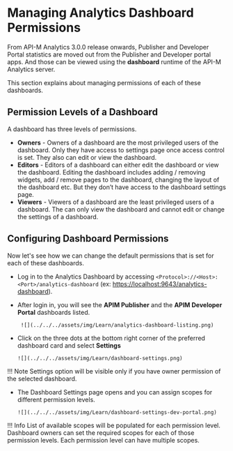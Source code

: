 # Managing Analytics Dashboard Permissions

From API-M Analytics 3.0.0 release onwards, Publisher and Developer Portal statistics are moved out from the Publisher and Developer portal apps.
And those can be viewed using the **dashboard** runtime of the API-M Analytics server.

This section explains about managing permissions of each of these dashboards.

## Permission Levels of a Dashboard
A dashboard has three levels of permissions.

+ **Owners** - Owners of a dashboard are the most privileged users of the dashboard. Only they have access to settings page once access control is set. They also can edit or view the dashboard.
+ **Editors** - Editors of a dashboard can either edit the dashboard or view the dashboard. Editing the dashboard includes adding / removing widgets, add / remove pages to the dashboard, changing the layout of the dashboard etc. 
But they don’t have access to the dashboard settings page.
+ **Viewers** - Viewers of a dashboard are the least privileged users of a dashboard. The can only view the dashboard and cannot edit or change the settings of a dashboard.

## Configuring Dashboard Permissions
Now let's see how we can change the default permissions that is set for each of these dashboards.

+ Log in to the Analytics Dashboard by accessing `<Protocol>://<Host>:<Port>/analytics-dashboard` (ex: [https://localhost:9643/analytics-dashboard](https://localhost:9643/analytics-dashboard)). 
+ After login in, you will see the **APIM Publisher** and the **APIM Developer Portal** dashboards listed.
  
       ![](../../../assets/img/Learn/analytics-dashboard-listing.png)

+ Click on the three dots at the bottom right corner of the preferred dashboard card and select **Settings**

      ![](../../../assets/img/Learn/dashboard-settings.png)
     
!!! Note
      Settings option will be visible only if you have owner permission of the selected dashboard.
      
+ The Dashboard Settings page opens and you can assign scopes for different permission levels.

      ![](../../../assets/img/Learn/dashboard-settings-dev-portal.png)
      
!!! Info
      List of available scopes will be populated for each permission level. Dashboard owners can set the required scopes for each of those permission levels. Each permission level can have multiple scopes.


